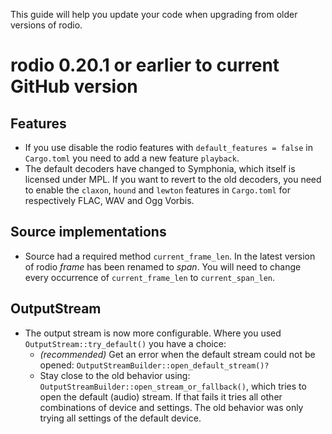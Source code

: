 This guide will help you update your code when upgrading from older versions of rodio.

# rodio 0.20.1 or earlier to current GitHub version

## Features
- If you use disable the rodio features with `default_features = false` in `Cargo.toml` you need to
  add a new feature `playback`.
- The default decoders have changed to Symphonia, which itself is licensed under MPL. If you want
  to revert to the old decoders, you need to enable the `claxon`, `hound` and `lewton` features in `Cargo.toml` for respectively FLAC, WAV and Ogg Vorbis.

## Source implementations
- Source had a required method `current_frame_len`. In the latest version of rodio *frame* has been renamed to *span*. You will need to change every occurrence of `current_frame_len` to `current_span_len`.

## OutputStream
- The output stream is now more configurable. Where you used `OutputStream::try_default()` you have a choice:
    - *(recommended)* Get an error when the default stream could not be opened: `OutputStreamBuilder::open_default_stream()?`
    - Stay close to the old behavior using:
      `OutputStreamBuilder::open_stream_or_fallback()`, which tries to open the
      default (audio) stream. If that fails it tries all other combinations of
      device and settings. The old behavior was only trying all settings of the
      default device.
